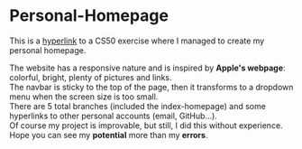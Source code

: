 # Personal-Homepage
This is a [hyperlink](https://github.com/stefanogrillo/CS50-s-Introduction-to-Computer-Science-2021-2022/tree/main/pset8/homepage) to a CS50 exercise where I managed to create my personal homepage.

The website has a responsive nature and is inspired by <b>Apple's webpage</b>: colorful, bright, plenty of pictures and links.<br>
The navbar is sticky to the top of the page, then it transforms to a dropdown menu when the screen size is too small.<br>
There are 5 total branches (included the index-homepage) and some hyperlinks to other personal accounts (email, GitHub...).<br>
Of course my project is improvable, but still, I did this without experience. Hope you can see my <b>potential</b> more than my <b>errors</b>. 
